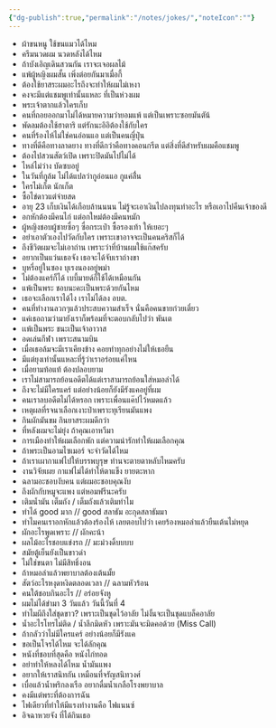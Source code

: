 ```yaml
---
{"dg-publish":true,"permalink":"/notes/jokes/","noteIcon":""}
---
```


- ผ้าขนหนู ใช้ขนแมวได้ไหม
- ครีมนวดผม นวดหลังได้ไหม
- ถ้าบังเอิญเดินสวนกัน เราจะเจอผลไม้
- แพ้ผู้หญิงผมสั้น เพิ่งต่อยกันมาเมื่อกี้
- ต้องใช้ยาสระผมอะไรถึงจะทำให้ผมไม่เหงา
- คงจะมีแต่แชมพูเท่านั้นแหละ ที่เป็นห่วงผม
- พระเจ้าตากแล้วใครเก็บ
- คนที่ถอยออกมาไม่ได้หมายความว่ายอมแพ้ แต่เป็นเพราะซอยมันตัน้
- พัดลมต้องใช้ฮาตาริ แต่รักนะอิอิต้องใช้กับใคร
- คนที่ร้องไห้ไม่ใช่คนอ่อนแอ แต่เป็นคนญี่ปุ่น
- ทางที่ดีคือทางลาดยาง ทางที่ดีกว่าคือทางคอนกรีต แต่สิ่งที่ดีสำหรับผมคือแชมพู
- ต้องไปสวนสัตว์เปิด เพราะปิดมันไปไม่ได้
- ไหล่ไม่ว่าง บัดซบอยู่
- ในวันที่กูล้ม ไม่ได้แปลว่ากูอ่อนแอ กูแค่ลื่่น
- ใครไม่เก็ต นักเก็ต
- ซื้อไข่ดาวแต่จ่ายสด
- อายุ 23 เก็บเงินได้เกือบล้านนนน ไม่รู้จะเอาเงินไปลงทุนทำอะไร หรือเอาไปคืนเจ้าของดี
- อกหักต้องมีคนไก่ แต่อกใหม่ต้องมีคนหมัก
- ผู้หญิงชอบผู้ชายซื่อๆ ซื่อกระเป๋า ซื้อรองเท้า ให้เยอะๆ
- อย่าเอาตัวเองไปวัดกับใคร เพราะเขาอาจจะเป็นคนคริสก็ได้
- ถึงชีวิตผมจะไม่เอาถ่าน เพราะว่าที่บ้านผมใช้แก๊สครับ
- อยากเป็นแว่นเธอจัง เธอจะได้จับเราถ่างขา
- บุหรี่อยู่ในซอง บุเรงนองอยู่พม่า
- ไม่ต้องแคร์ก็ได้ เบบี้มายด์ก็ใช้ได้เหมือนกัน
- แพ้เป็นพระ ชอบนะคะเป็นพระด้วยกันไหม
- เธอจะเลือกเราได้ไง เราไม่ได้ลง อบต.
- คนที่ทํางานลวกๆแล้วประสบความสำเร็จ นั่นคือคนขายก๋วยเตี๋ยว
- แค่เธอถามว่ามายังเราก็พร้อมที่จะตอบกลับไปว่า พันเต
- เเพ้เป็นพระ ชนะเป็นเจ้าอาวาส
- อดเล่นกีฬา เพราะสนามบิน
- เมื่อเธอล้มจะมีเราเคียงข้าง คอยทำทุกอย่างไม่ให้เธอยืน
- มีแต่ยุงเท่านั้นแหละที่รู้ว่าเราอร่อยแค่ไหน
- เมื่อยามท้อแท้ ต้องปลอบยาม
- เราไม่สามารถย้อนอดีตได้แต่เราสามารถย้อนใส่หมอลำได้
- ถึงจะไม่มีใครแคร์ แต่อย่างน้อยก็ยังมีรังแคอยู่ที่ผม
- คนเราลบอดีตไม่ได้หรอก เพราะเพื่อนแค๊ปไว้หมดแล้ว
- เหตุผลที่รจนาเลือกเงาะป่าเพราะทุเรียนมันแพง
- กินผักมันขม กินยาสระผมดีกว่า
- ที่หลังผมจะไม่ยุ่ง ถ้าคุณเอาหวีมา
- การเมืองทำให้ผมเลือกพัก แต่ความน่ารักทำให้ผมเลือกคุณ
- ถ้าพระเป็นอามไซเมอร์ จะจำวัดได้ไหม
- ถ้าเราเผากาแฟไปให้บรรพบุรุษ ท่านจะตายตาหลับไหมครับ
- งานวิจัยเผย กาแฟไม่ได้ทำให้ตาแข็ง ยายตะหาก
- ฉลามอะชอบงับคน แต่ผมอะชอบคุณงับ
- ถึงผักกับหมูจะแพง แต่หอมฟรีนะครับ
- เติมน้ำมัน เต็มถัง / เต็มถังแล้วเติมทำไม
- ทำได้ good มาก // good สลาธัม อะกุดสลาธัมมา
- ทำไมคนเราอกหักแล้วต้องร้องไห้ เลยตอบไปว่า เคยร้องหมอลำแล้วยืนเต้นไม่หยุด
- ผักอะไรพูดเพราะ // ผักคะน้า
- ผลไม้อะไรชอบแข่งรถ // มะม่วงดิ้บบบบ
- สมัยตู้เย็นยังเป็นขาวดำ
- ไม่ใช่ขนตา ไม่มีสิทธิ์งอน
- ถ้าหมอลำแล้วพยาบาลต้องเต้นมั้ย
- สัตว์อะไรหงุดหงิดตลอดเวลา // ฉลามหัวร้อน
- คนใต้ชอบกินอะไร // อร่อยจังหู
- ผมไม่ได้ขำมา 3 วันแล้ว วันนี้วันที่ 4
- ทำไมผีถึงใส่ชุดขาว? เพราะเป็นชุดไว้อาลัย ไม่งั้นจะเป็นชุดแบล็คอาลัย
- น้ำอะไรโทรไม่ติด / น้ำลึกมิดหัว เพราะมันจะมิดคอด้วย (Miss Call)
- ถ้ากลัวว่าไม่มีใครแคร์ อย่างน้อยก็มีรังแค
- ขอเป็นโจรได้ไหม จะได้ลักคุณ
- หนังที่ชอบที่สุดคือ หนังไก่ทอด
- อย่าทำให้หลงได้ไหม น้ำมันแพง
- อยากให้เราสนิทกัน เหมือนที่จรัญสนิทวงศ์
- เบื่อแล้วน้ำพริกลงเรือ อยากดื่มน้ำเกลือโรงพยาบาล
- คงมีแต่พระที่ต้องการฉัน
- ไฟเดียวที่ทำให้มีแรงทำงานคือ ไฟแนนซ์
- อิจฉาหวยจัง ที่ได้กินเธอ